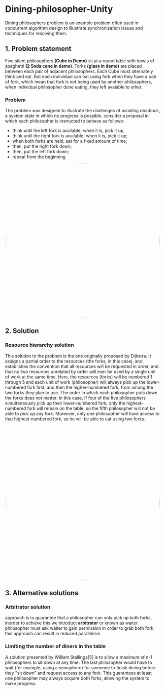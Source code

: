 # Dining-philosopher-Unity

Dining philosophers problem is an example problem often used in concurrent algorithm design to illustrate synchronization issues and techniques for resolving them.

## 1. Problem statement
Five silent philosophers **(Cube in Demo)** sit at a round table with bowls of spaghetti **(2 Soda cane in demo)**. Forks **(glass in demo)** are placed between each pair of adjacent philosophers. Each Cube must alternately think and eat. But each  individual can eat using fork when they have a pair of fork, which mean that fork is not being used by another philosophers, 
when individual philosopher done eating, they left avaiable to other.
### Problem 
The problem was designed to illustrate the challenges of avoiding deadlock, a system state in which no progress is possible.
consider a proposal in which each philosopher is instructed to behave as follows: 
+ think until the left fork is available; when it is, pick it up;
+ think until the right fork is available; when it is, pick it up;
+ when both forks are held, eat for a fixed amount of time;
+ then, put the right fork down;
+ then, put the left fork down;
+ repeat from the beginning.

<p align="center">
  <img style="border-radius:50%" width="500" src="https://user-images.githubusercontent.com/61487831/125204793-2d29da00-e2a9-11eb-9a44-e0ba8d48bed1.gif" />  
</p>

## 2. Solution
### Resource hierarchy solution

This solution to the problem is the one originally proposed by Dijkstra. It assigns a partial order to the resources (the forks, in this case), and establishes the convention that all resources will be requested in order, and that no two resources unrelated by order will ever be used by a single unit of work at the same time. Here, the resources (forks) will be numbered 1 through 5 and each unit of work (philosopher) will always pick up the lower-numbered fork first, and then the higher-numbered fork, from among the two forks they plan to use. The order in which each philosopher puts down the forks does not matter. In this case, if four of the five philosophers simultaneously pick up their lower-numbered fork, only the highest-numbered fork will remain on the table, so the fifth philosopher will not be able to pick up any fork. Moreover, only one philosopher will have access to that highest-numbered fork, so he will be able to eat using two forks. 

<p align="center">
  <img style="border-radius:50%" width="500" src="https://user-images.githubusercontent.com/61487831/125205704-d2df4800-e2ad-11eb-855a-3522ddda032d.gif" />  
</p>

## 3. Alternative solutions
### Arbitrator solution
approach is to guarantee that a philosopher can only pick up both forks, inorder to achieve this we introduct **arbitrator** or known as waiter. philosopher must ask waiter to gain permission in order to grab both fork, this approach can result in reduced parallelism

### Limiting the number of diners in the table
A solution presented by William Stallings[5] is to allow a maximum of n-1 philosophers to sit down at any time. The last philosopher would have to wait (for example, using a semaphore) for someone to finish dining before they "sit down" and request access to any fork. This guarantees at least one philosopher may always acquire both forks, allowing the system to make progress. 




